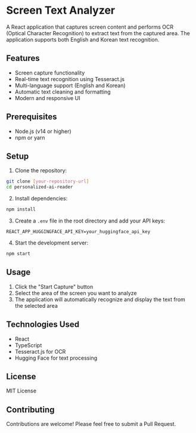 # Screen Text Analyzer

A React application that captures screen content and performs OCR (Optical Character Recognition) to extract text from the captured area. The application supports both English and Korean text recognition.

## Features

- Screen capture functionality
- Real-time text recognition using Tesseract.js
- Multi-language support (English and Korean)
- Automatic text cleaning and formatting
- Modern and responsive UI

## Prerequisites

- Node.js (v14 or higher)
- npm or yarn

## Setup

1. Clone the repository:
```bash
git clone [your-repository-url]
cd personalized-ai-reader
```

2. Install dependencies:
```bash
npm install
```

3. Create a `.env` file in the root directory and add your API keys:
```
REACT_APP_HUGGINGFACE_API_KEY=your_huggingface_api_key
```

4. Start the development server:
```bash
npm start
```

## Usage

1. Click the "Start Capture" button
2. Select the area of the screen you want to analyze
3. The application will automatically recognize and display the text from the selected area

## Technologies Used

- React
- TypeScript
- Tesseract.js for OCR
- Hugging Face for text processing

## License

MIT License

## Contributing

Contributions are welcome! Please feel free to submit a Pull Request.
